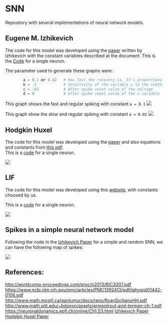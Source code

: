 # SNN
Repository with several implementations of neural network models. 


## Eugene M. Izhikevich 
The code for this model was developed using the [paper](https://www.izhikevich.org/publications/spikes.pdf) written by Izhikevich with the constant variables described at the document. This is the [Code](Neurons/Izhikevich.py) for a single neuron. 
 
The parameter used to generate these graphs were:         
```python
        a = 0.1 or 0.02   # How fast the recovery is. It's proportional to the frequency of spikes for a constant input. 
        b = .2            # Sensitivity of the variable u to the subthreshold membrane fluctuation 
        c = -65           # After spike reset value of the voltage
        d = 8             # After spike reset value of the u variable 
```

This graph shows the fast and regular spiking with constant `a = 0.1`
![](https://i.imgur.com/bylBPGF.png)

This graph show the slow and regular spiking with constant `a = 0.02`
![](https://i.imgur.com/0QSoXWK.png)




## Hodgkin Huxel 

The code for this model was developed using the [paper](https://www.ncbi.nlm.nih.gov/pmc/articles/PMC1392413/pdf/jphysiol01442-0106.pdf) and also equations and constants from [this pdf](http://www.math.pitt.edu/~bdoiron/assets/ermentrout-and-terman-ch-1.pdf).  
This is a [code](Neurons/HH.py) for a single neuron.  

![](https://i.imgur.com/GKcwAQL.png)

## LIF

The code for this model was developed using this [website](https://neuronaldynamics.epfl.ch/online/Ch1.S3.html), with constants choosed by us.

This is a [code](Neurons/Ric_LIF.py) for a single neuron.

![](https://i.imgur.com/vh4uGSQ.png)

## Spikes in a simple neural network model 
Following the code in the [Izhikevich Paper](https://www.izhikevich.org/publications/spikes.pdf) for a simple and random SNN, we can have the following map of spikes: 

![](https://i.imgur.com/nzpAe7B.png) 
## References: 

http://worldcomp-proceedings.com/proc/p2013/BIC3207.pdf  
https://www.ncbi.nlm.nih.gov/pmc/articles/PMC1392413/pdf/jphysiol01442-0106.pdf  
http://www.math.mcgill.ca/gantumur/docs/reps/RyanSicilianoHH.pdf    
http://www.math.pitt.edu/~bdoiron/assets/ermentrout-and-terman-ch-1.pdf
https://neuronaldynamics.epfl.ch/online/Ch1.S3.html
[Izhikevich Paper](https://www.izhikevich.org/publications/spikes.pdf)  
[Hodgkin Huxel Paper](https://www.ncbi.nlm.nih.gov/pmc/articles/PMC1392413/pdf/jphysiol01442-0106.pdf)   
